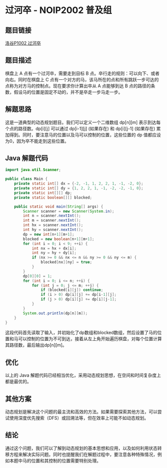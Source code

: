 # 过河卒 - NOIP2002 普及组

## 题目链接
[洛谷P1002 过河卒](https://www.luogu.com.cn/problem/P1002)

## 题目描述
棋盘上 A 点有一个过河卒，需要走到目标 B 点。卒行走的规则：可以向下、或者向右。同时在棋盘上 C 点有一个对方的马，该马所在的点和所有跳跃一步可达的点称为对方马的控制点。现在要求你计算出卒从 A 点能够到达 B 点的路径的条数，假设马的位置是固定不动的，并不是卒走一步马走一步。

## 解题思路
这是一道典型的动态规划题目。我们可以定义一个二维数组 dp[n][m] 表示到达每个点的路径数。dp[i][j] 可以通过 dp[i-1][j] (如果存在) 和 dp[i][j-1] (如果存在) 累加得到。同时，要注意马的位置以及马可以控制的位置，这些位置的 dp 值都应设为0，因为卒不能走到这些位置。

## Java 解题代码
```java
import java.util.Scanner;

public class Main {
    private static int[] dx = {-2, -1, 1, 2, 2, 1, -1, -2, 0};
    private static int[] dy = {1, 2, 2, 1, -1, -2, -2, -1, 0};
    private static int[][] dp;
    private static boolean[][] blocked;

    public static void main(String[] args) {
        Scanner scanner = new Scanner(System.in);
        int n = scanner.nextInt();
        int m = scanner.nextInt();
        int hx = scanner.nextInt();
        int hy = scanner.nextInt();
        dp = new int[n+1][m+1];
        blocked = new boolean[n+1][m+1];
        for (int i = 0; i < 9; ++i) {
            int nx = hx + dx[i];
            int ny = hy + dy[i];
            if (nx >= 0 && nx <= n && ny >= 0 && ny <= m) {
                blocked[nx][ny] = true;
            }
        }
        dp[0][0] = 1;
        for (int i = 0; i <= n; ++i) {
            for (int j = 0; j <= m; ++j) {
                if (blocked[i][j]) continue;
                if (i > 0) dp[i][j] += dp[i-1][j];
                if (j > 0) dp[i][j] += dp[i][j-1];
            }
        }
        System.out.println(dp[n][m]);
    }
}
```
这段代码首先读取了输入，并初始化了dp数组和blocked数组，然后设置了马的位置和马可以控制的位置为不可到达，接着从左上角开始遍历棋盘，对每个位置计算其路径数，最后输出dp[n][m]。

## 优化
以上的 Java 解题代码已经相当优化，采用动态规划思想，在空间和时间复杂度上都是最优的。

## 其他方案
动态规划是解决这个问题的最主流和高效的方法。如果需要探索其他方法，可以尝试使用深度优先搜索（DFS）或回溯法等，但在效率上可能不如动态规划。

## 结论
通过这个问题，我们可以了解到动态规划的基本思想和应用，以及如何利用状态转移方程来解决实际问题。同时也提醒我们在解题过程中，要注意各种特殊情况，例如本题中马的位置和其控制的位置需要特别处理。